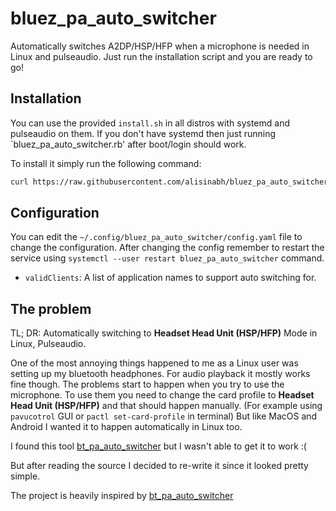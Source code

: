 # bluez_pa_auto_switcher

Automatically switches A2DP/HSP/HFP when a microphone is needed in Linux and pulseaudio. Just run the installation script and you are ready to go!

## Installation

You can use the provided `install.sh` in all distros with systemd and pulseaudio on them. If you don't have systemd then just running `bluez_pa_auto_switcher.rb'
after boot/login should work.

To install it simply run the following command:

```bash
curl https://raw.githubusercontent.com/alisinabh/bluez_pa_auto_switcher/main/install.sh | bash
```

## Configuration

You can edit the `~/.config/bluez_pa_auto_switcher/config.yaml` file to change the configuration. After changing the config remember to restart the service using
`systemctl --user restart bluez_pa_auto_switcher` command.

 - `validClients`: A list of application names to support auto switching for.

## The problem

TL; DR: Automatically switching to **Headset Head Unit (HSP/HFP)** Mode in Linux, Pulseaudio.

One of the most annoying things happened to me as a Linux user was setting up my bluetooth headphones. For audio playback it mostly works fine though.
The problems start to happen when you try to use the microphone. To use them you need to change the card profile to **Headset Head Unit (HSP/HFP)** and that should happen manually.
(For example using `pavucotrol` GUI or `pactl set-card-profile` in terminal) But like MacOS and Android I wanted it to happen automatically in Linux too.

I found this tool [bt_pa_auto_switcher](https://github.com/jikamens/bt_pa_auto_switcher) but I wasn't able to get it to work :(

But after reading the source I decided to re-write it since it looked pretty simple.

The project is heavily inspired by [bt_pa_auto_switcher](https://github.com/jikamens/bt_pa_auto_switcher)

